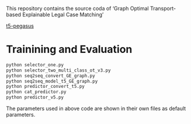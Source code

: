 This repository contains the source coda of ‘Graph Optimal Transport-based Explainable Legal Case Matching’

<a href="https://github.com/renmada/t5-pegasus-pytorch" title="t5-pegasus">t5-pegasus</a>
# Trainining and Evaluation
```python
python selector_one.py
python selector_two_multi_class_ot_v3.py 
python seq2seq_convert_GE_graph.py
python seq2seq_model_t5_GE_graph.py
python predictor_convert_t5.py
python cat_predictor.py
python predictor_v5.py
```
The parameters used in above code are shown in their own files as default parameters.
